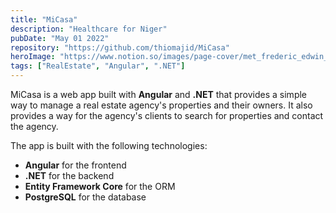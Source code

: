 ```yaml
---
title: "MiCasa"
description: "Healthcare for Niger"
pubDate: "May 01 2022"
repository: "https://github.com/thiomajid/MiCasa"
heroImage: "https://www.notion.so/images/page-cover/met_frederic_edwin_church_1871.jpg"
tags: ["RealEstate", "Angular", ".NET"]
---
```


MiCasa is a web app built with **Angular** and **.NET** that provides a simple way to manage a real estate agency's properties and their owners. It also provides a way for the agency's clients to search for properties and contact the agency.

The app is built with the following technologies:

- **Angular** for the frontend
- **.NET** for the backend
- **Entity Framework Core** for the ORM
- **PostgreSQL** for the database
